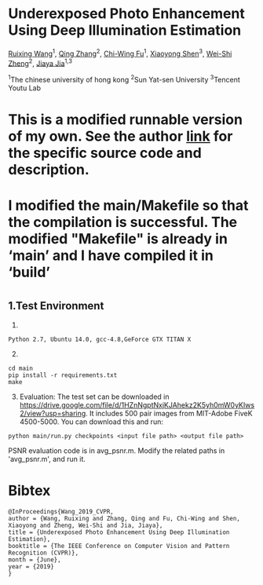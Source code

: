 # Underexposed Photo Enhancement Using Deep Illumination Estimation

[Ruixing Wang](http://appsrv.cse.cuhk.edu.hk/~rxwang/)<sup>1</sup>, [Qing Zhang](http://zhangqing-home.net)<sup>2</sup>, [Chi-Wing Fu](https://www.cse.cuhk.edu.hk/~cwfu/)<sup>1</sup>, [Xiaoyong Shen](http://xiaoyongshen.me/)<sup>3</sup>, [Wei-Shi Zheng](https://sites.google.com/site/sunnyweishi/)<sup>2</sup>, [Jiaya Jia](http://jiaya.me/)<sup>1,3</sup>

<sup>1</sup>The chinese university of hong kong <sup>2</sup>Sun Yat-sen University <sup>3</sup>Tencent Youtu Lab

# ###############################################################
# This is a modified runnable version of my own. See the author [link](https://github.com/wangruixing/DeepUPE) for the specific source code and description.
# I modified the main/Makefile so that the compilation is successful. The modified "Makefile" is already in ‘main’ and I have compiled it in ‘build’
# ###############################################################


## 1.Test Environment
1.
```shell 
Python 2.7, Ubuntu 14.0, gcc-4.8,GeForce GTX TITAN X
```
2. 
```shell
cd main
pip install -r requirements.txt
make
```
3. Evaluation:
The test set can be downloaded in https://drive.google.com/file/d/1HZnNgptNxjKJAhekz2K5yh0mW0yKIws2/view?usp=sharing. It includes 500 pair images from MIT-Adobe FiveK 4500-5000. You can download this and run:
```shell
python main/run.py checkpoints <input file path> <output file path>
```    
PSNR evaluation code is in avg_psnr.m. Modify the related paths in 'avg_psnr.m', and run it.





# Bibtex
```
@InProceedings{Wang_2019_CVPR,
author = {Wang, Ruixing and Zhang, Qing and Fu, Chi-Wing and Shen, Xiaoyong and Zheng, Wei-Shi and Jia, Jiaya},
title = {Underexposed Photo Enhancement Using Deep Illumination Estimation},
booktitle = {The IEEE Conference on Computer Vision and Pattern Recognition (CVPR)},
month = {June},
year = {2019}
}
```
